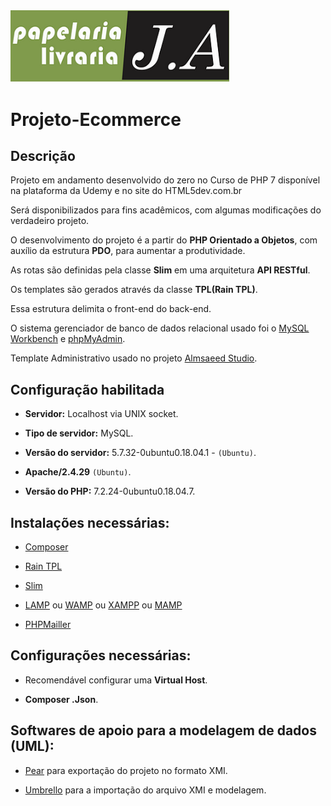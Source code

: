 <img src="logo.png" width="350">

# Projeto-Ecommerce


## Descrição

Projeto em andamento desenvolvido do zero no Curso de PHP 7 disponível na plataforma da Udemy e no site do HTML5dev.com.br

Será disponibilizados para fins acadêmicos, com algumas modificações do verdadeiro projeto.

O desenvolvimento do projeto é a partir do **PHP Orientado a Objetos**, com auxílio da estrutura **PDO**, para aumentar a produtividade. 

As rotas são definidas pela classe **Slim** em uma arquitetura **API RESTful**.

Os templates são gerados através da  classe **TPL(Rain TPL)**.

Essa estrutura delimita o front-end do back-end.

O sistema gerenciador de banco de dados relacional usado foi o [MySQL Workbench](https://www.mysql.com/products/workbench/) e [phpMyAdmin](https://www.phpmyadmin.net/).

Template Administrativo usado no projeto [Almsaeed Studio](https://adminlte.io/).

## Configuração habilitada

- **Servidor:** Localhost via UNIX socket.

- **Tipo de servidor:** MySQL.

- **Versão do servidor:** 5.7.32-0ubuntu0.18.04.1 - `(Ubuntu)`.

- **Apache/2.4.29**  `(Ubuntu)`.

- **Versão do PHP:** 7.2.24-0ubuntu0.18.04.7.

  
 ## Instalações necessárias:

- [Composer](https://github.com/composer/composer)

- [Rain TPL](https://github.com/feulf/raintpl3)

- [Slim](https://www.slimframework.com/)

- [LAMP](https://www.techtudo.com.br/dicas-e-tutoriais/noticia/2012/11/como-instalar-lamp-no-linux.html) ou [WAMP](https://www.techtudo.com.br/tudo-sobre/wampserver.html) ou [XAMPP]() ou [MAMP](https://www.apachefriends.org/pt_br/index.html)

- [PHPMailler](https://github.com/PHPMailer/PHPMailer)

 ## Configurações necessárias:

- Recomendável configurar uma **Virtual Host**.

- **Composer .Json**.

 ## Softwares de apoio para a modelagem de dados (UML):

- [Pear](https://pear.php.net/manual/en/package.php.php-uml.intro.php) para exportação do projeto no formato XMI.

- [Umbrello](https://umbrello.kde.org/) para a importação do arquivo XMI e modelagem.

